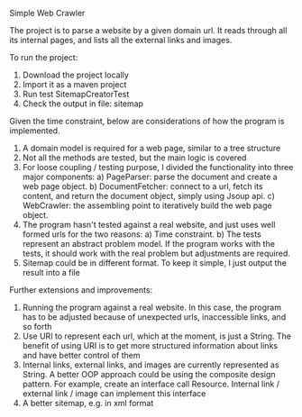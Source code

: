 Simple Web Crawler


The project is to parse a website by a given domain url. It reads through all its internal pages, and lists all the external links and images.

To run the project:

1. Download the project locally
2. Import it as a maven project
3. Run test SitemapCreatorTest
4. Check the output in file: sitemap


Given the time constraint, below are considerations of how the program is implemented.

1. A domain model is required for a web page, similar to a tree structure
2. Not all the methods are tested, but the main logic is covered
3. For loose coupling / testing purpose, I divided the functionality into three major components: 
    a) PageParser: parse the document and create a web page object. 
    b) DocumentFetcher: connect to a url, fetch its content, and return the document object, simply using Jsoup api. 
    c) WebCrawler: the assembling point to iteratively build the web page object. 
4. The program hasn't tested against a real website, and just uses well formed urls for the two reasons: 
    a) Time constraint. 
    b) The tests represent an abstract problem model. If the program works with the tests, it should work with the real problem but adjustments are required. 
5. Sitemap could be in different format. To keep it simple, I just output the result into a file


Further extensions and improvements:

1. Running the program against a real website. In this case, the program has to be adjusted because of unexpected urls, inaccessible links, and so forth
2. Use URI to represent each url, which at the moment, is just a String. The benefit of using URI is to get more structured information about links and have better control of them
3. Internal links, external links, and images are currently represented as String. A better OOP approach could be using the composite design pattern. For example, create an interface call Resource. Internal link / external link / image can implement this interface
4. A better sitemap, e.g. in xml format
